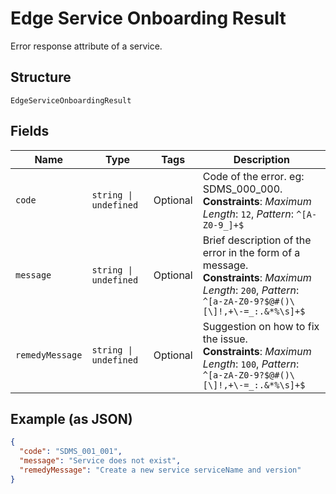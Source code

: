 
# Edge Service Onboarding Result

Error response attribute of a service.

## Structure

`EdgeServiceOnboardingResult`

## Fields

| Name | Type | Tags | Description |
|  --- | --- | --- | --- |
| `code` | `string \| undefined` | Optional | Code of the error. eg: SDMS_000_000.<br>**Constraints**: *Maximum Length*: `12`, *Pattern*: `^[A-Z0-9_]+$` |
| `message` | `string \| undefined` | Optional | Brief description of the error in the form of a message.<br>**Constraints**: *Maximum Length*: `200`, *Pattern*: `^[a-zA-Z0-9?$@#()\[\]!,+\-=_:.&*%\s]+$` |
| `remedyMessage` | `string \| undefined` | Optional | Suggestion on how to fix the issue.<br>**Constraints**: *Maximum Length*: `100`, *Pattern*: `^[a-zA-Z0-9?$@#()\[\]!,+\-=_:.&*%\s]+$` |

## Example (as JSON)

```json
{
  "code": "SDMS_001_001",
  "message": "Service does not exist",
  "remedyMessage": "Create a new service serviceName and version"
}
```


